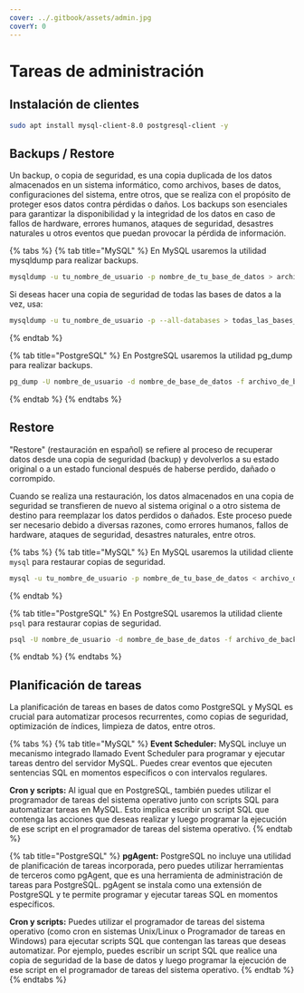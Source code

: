 ```yaml
---
cover: ../.gitbook/assets/admin.jpg
coverY: 0
---
```


# Tareas de administración

## Instalación de clientes

```bash
sudo apt install mysql-client-8.0 postgresql-client -y
```

## Backups / Restore

Un backup, o copia de seguridad, es una copia duplicada de los datos almacenados en un sistema informático, como archivos, bases de datos, configuraciones del sistema, entre otros, que se realiza con el propósito de proteger esos datos contra pérdidas o daños. Los backups son esenciales para garantizar la disponibilidad y la integridad de los datos en caso de fallos de hardware, errores humanos, ataques de seguridad, desastres naturales u otros eventos que puedan provocar la pérdida de información.

{% tabs %}
{% tab title="MySQL" %}
En MySQL usaremos la utilidad mysqldump para realizar backups.&#x20;

```bash
mysqldump -u tu_nombre_de_usuario -p nombre_de_tu_base_de_datos > archivo_de_backup.sql
```

Si deseas hacer una copia de seguridad de todas las bases de datos a la vez, usa:

```bash
mysqldump -u tu_nombre_de_usuario -p --all-databases > todas_las_bases_de_datos_backup.sql
```
{% endtab %}

{% tab title="PostgreSQL" %}
En PostgreSQL usaremos la utilidad pg\_dump para realizar backups.&#x20;

```bash
pg_dump -U nombre_de_usuario -d nombre_de_base_de_datos -f archivo_de_backup.sql
```
{% endtab %}
{% endtabs %}

## Restore

"Restore" (restauración en español) se refiere al proceso de recuperar datos desde una copia de seguridad (backup) y devolverlos a su estado original o a un estado funcional después de haberse perdido, dañado o corrompido.

Cuando se realiza una restauración, los datos almacenados en una copia de seguridad se transfieren de nuevo al sistema original o a otro sistema de destino para reemplazar los datos perdidos o dañados. Este proceso puede ser necesario debido a diversas razones, como errores humanos, fallos de hardware, ataques de seguridad, desastres naturales, entre otros.

{% tabs %}
{% tab title="MySQL" %}
En MySQL usaremos la utilidad cliente `mysql` para restaurar copias de seguridad.&#x20;

```bash
mysql -u tu_nombre_de_usuario -p nombre_de_tu_base_de_datos < archivo_de_backup.sql
```
{% endtab %}

{% tab title="PostgreSQL" %}
En PostgreSQL usaremos la utilidad cliente `psql` para restaurar copias de seguridad.&#x20;

```bash
psql -U nombre_de_usuario -d nombre_de_base_de_datos -f archivo_de_backup.sql
```
{% endtab %}
{% endtabs %}

## Planificación de tareas

La planificación de tareas en bases de datos como PostgreSQL y MySQL es crucial para automatizar procesos recurrentes, como copias de seguridad, optimización de índices, limpieza de datos, entre otros.&#x20;

{% tabs %}
{% tab title="MySQL" %}
**Event Scheduler:** MySQL incluye un mecanismo integrado llamado Event Scheduler para programar y ejecutar tareas dentro del servidor MySQL. Puedes crear eventos que ejecuten sentencias SQL en momentos específicos o con intervalos regulares.

**Cron y scripts:** Al igual que en PostgreSQL, también puedes utilizar el programador de tareas del sistema operativo junto con scripts SQL para automatizar tareas en MySQL. Esto implica escribir un script SQL que contenga las acciones que deseas realizar y luego programar la ejecución de ese script en el programador de tareas del sistema operativo.
{% endtab %}

{% tab title="PostgreSQL" %}
**pgAgent:** PostgreSQL no incluye una utilidad de planificación de tareas incorporada, pero puedes utilizar herramientas de terceros como pgAgent, que es una herramienta de administración de tareas para PostgreSQL. pgAgent se instala como una extensión de PostgreSQL y te permite programar y ejecutar tareas SQL en momentos específicos.

**Cron y scripts:** Puedes utilizar el programador de tareas del sistema operativo (como cron en sistemas Unix/Linux o Programador de tareas en Windows) para ejecutar scripts SQL que contengan las tareas que deseas automatizar. Por ejemplo, puedes escribir un script SQL que realice una copia de seguridad de la base de datos y luego programar la ejecución de ese script en el programador de tareas del sistema operativo.
{% endtab %}
{% endtabs %}
